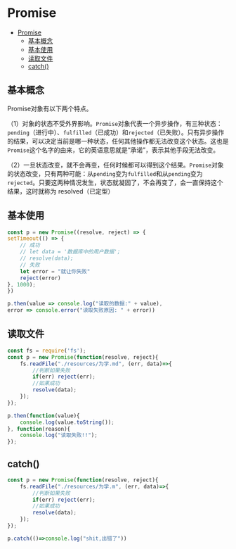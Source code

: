 # Promise

- [Promise](#promise)
  - [基本概念](#基本概念)
  - [基本使用](#基本使用)
  - [读取文件](#读取文件)
  - [catch()](#catch)

## 基本概念

Promise对象有以下两个特点。

（1）对象的状态不受外界影响。`Promise`对象代表一个异步操作，有三种状态：`pending`（进行中）、`fulfilled`（已成功）和`rejected`（已失败）。只有异步操作的结果，可以决定当前是哪一种状态，任何其他操作都无法改变这个状态。这也是`Promise`这个名字的由来，它的英语意思就是“承诺”，表示其他手段无法改变。

（2）一旦状态改变，就不会再变，任何时候都可以得到这个结果。`Promise`对象的状态改变，只有两种可能：从`pending`变为`fulfilled`和从`pending`变为`rejected`。只要这两种情况发生，状态就凝固了，不会再变了，会一直保持这个结果，这时就称为 resolved（已定型）

## 基本使用

```js
const p = new Promise((resolve, reject) => {
setTimeout(() => {
    // 成功
    // let data = '数据库中的用户数据';
    // resolve(data);
    // 失败
    let error = "就让你失败"
    reject(error)
}, 1000);
})

p.then(value => console.log("读取的数据:" + value),
error => console.error("读取失败原因: " + error))
```

## 读取文件

```js
const fs = require('fs');
const p = new Promise(function(resolve, reject){
    fs.readFile("./resources/为学.md", (err, data)=>{
        //判断如果失败
        if(err) reject(err);
        //如果成功
        resolve(data);
    });
});

p.then(function(value){
    console.log(value.toString());
}, function(reason){
    console.log("读取失败!!");
});
```

## catch()

```js
const p = new Promise(function(resolve, reject){
    fs.readFile("./resources/为学.m", (err, data)=>{
        //判断如果失败
        if(err) reject(err);
        //如果成功
        resolve(data);
    });
});

p.catch(()=>console.log("shit,出错了"))
```
